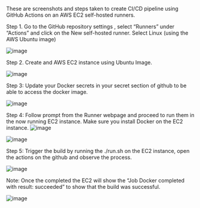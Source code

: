 These are screenshots and steps taken to create CI/CD pipeline using GitHub Actions on an AWS EC2 self-hosted runners.

Step 1. Go to the GitHub repository settings , select “Runners” under “Actions” and click on the New self-hosted runner. Select Linux (using the AWS Ubuntu image)

![image](https://github.com/user-attachments/assets/c07f695f-2aad-447a-8f38-88fd786e65b8)

Step 2. Create and AWS EC2 instance using Ubuntu Image.

![image](https://github.com/user-attachments/assets/8b06c706-9dc2-43a0-881e-f6a9cb5bf6f7)

Step 3: Update your Docker secrets in your secret section of github to be able to access the docker image. 

![image](https://github.com/user-attachments/assets/5d4fdb66-1c59-4b3c-ae82-402f4b7fcafe)

Step 4: Follow prompt from the Runner webpage and proceed to run them in the now running EC2 instance. Make sure you install Docker on the EC2 instance.
![image](https://github.com/user-attachments/assets/591825a0-5822-4caf-859c-524454192c5a)

![image](https://github.com/user-attachments/assets/2b2c97bd-8b90-4819-94d2-10979aaaf01b)

Step 5: Trigger the build by running the ./run.sh on the EC2 instance, open the actions on the github and observe the process. 

![image](https://github.com/user-attachments/assets/a3a71278-81ff-4f07-97cb-e79de911f60f)

Note: Once the completed the EC2 will show the “Job Docker completed with result: succeeded” to show that the build was successful.

![image](https://github.com/user-attachments/assets/a2f5b8f7-0b2a-4b9e-a2e0-b37ab11dad9b)
